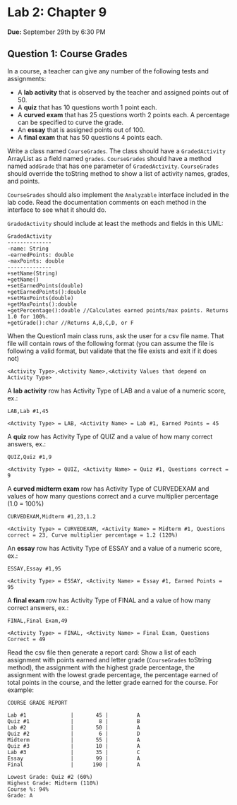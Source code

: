 # Lab 2: Chapter 9
**Due:** September 29th by 6:30 PM

## Question 1: Course Grades

In a course, a teacher can give any number of the following tests and assignments:

- A **lab activity** that is observed by the teacher and assigned points out of 50.
- A **quiz** that has 10 questions worth 1 point each.
- A **curved exam** that has 25 questions worth 2 points each. A percentage can be specified to curve the grade.
- An **essay** that is assigned points out of 100.
- A **final exam** that has 50 questions 4 points each.

Write a class named `CourseGrades`.  The class should have a `GradedActivity` ArrayList as a field named `grades`.  `CourseGrades` should have a method named `addGrade` that has one parameter of `GradedActivity`.  `CourseGrades` should override the toString method to show a list of activity names, grades, and points.

`CourseGrades` should also implement the `Analyzable` interface included in the lab code.  Read the documentation comments on each method in the interface to see what it should do.

`GradedActivity` should include at least the methods and fields in this UML:

	GradedActivity
	--------------
	-name: String
	-earnedPoints: double
	-maxPoints: double
	--------------
	+setName(String)
	+getName()
	+setEarnedPoints(double)
	+getEarnedPoints():double
	+setMaxPoints(double)
	+getMaxPoints():double
	+getPercentage():double //Calculates earned points/max points. Returns 1.0 for 100%.
	+getGrade():char //Returns A,B,C,D, or F

When the Question1 main class runs, ask the user for a csv file name.  That file will contain rows of the following format (you can assume the file is following a valid format, but validate that the file exists and exit if it does not)
	
	<Activity Type>,<Activity Name>,<Activity Values that depend on Activity Type>
	
A **lab activity** row has Activity Type of LAB and a value of a numeric score, ex.:
	
	LAB,Lab #1,45

	<Activity Type> = LAB, <Activity Name> = Lab #1, Earned Points = 45
	
A **quiz** row has Activity Type of QUIZ and a value of how many correct answers, ex.:

	QUIZ,Quiz #1,9

	<Activity Type> = QUIZ, <Activity Name> = Quiz #1, Questions correct = 9

A **curved midterm exam** row has Activity Type of CURVEDEXAM and values of how many questions correct and a curve multiplier percentage (1.0 = 100%)

	CURVEDEXAM,Midterm #1,23,1.2

	<Activity Type> = CURVEDEXAM, <Activity Name> = Midterm #1, Questions correct = 23, Curve multiplier percentage = 1.2 (120%)
	
An **essay** row has Activity Type of ESSAY and a value of a numeric score, ex.:

	ESSAY,Essay #1,95
	
	<Activity Type> = ESSAY, <Activity Name> = Essay #1, Earned Points = 95
	
A **final exam** row has Activity Type of FINAL and a value of how many correct answers, ex.:

	FINAL,Final Exam,49
	
	<Activity Type> = FINAL, <Activity Name> = Final Exam, Questions Correct = 49

Read the csv file then generate a report card: Show a list of each assignment with points earned and letter grade (`CourseGrades` toString method), the assignment with the highest grade percentage, the assignment with the lowest grade percentage, the percentage earned of total points in the course, and the letter grade earned for the course. For example:

	COURSE GRADE REPORT
	
	Lab #1              |       45 |         A
	Quiz #1             |        8 |         B
	Lab #2              |       50 |         A
	Quiz #2             |        6 |         D
	Midterm             |       55 |         A
	Quiz #3             |       10 |         A
	Lab #3              |       35 |         C
	Essay               |       99 |         A
	Final               |      190 |         A
	
	Lowest Grade: Quiz #2 (60%)
	Highest Grade: Midterm (110%)
	Course %: 94%
	Grade: A
	


